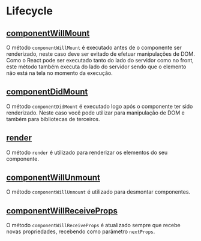 # Lifecycle

## [componentWillMount](#componentwillmount)

O método `componentWillMount` é executado antes de o componente ser renderizado, neste caso deve ser evitado de efetuar manipulações de DOM. 
Como o React pode ser executado tanto do lado do servidor como no front, este método também executa do lado do servidor 
sendo que o elemento não está na tela no momento da execução.

## [componentDidMount](#componentdidmount)

O método `componentDidMount` é executado logo após o componente ter sido renderizado. Neste caso você pode utilizar para manipulação de DOM e também para bibliotecas de terceiros.

## [render](#render)

O método `render` é utilizado para renderizar os elementos do seu componente.

## [componentWillUnmount](#componentwillunmount)

O método `componentWillUnmount` é utilizado para desmontar componentes.

## [componentWillReceiveProps](#componentwillreceiveprops)

O método `componentWillReceiveProps` é atualizado sempre que recebe novas propriedades, recebendo como parâmetro `nextProps`.
